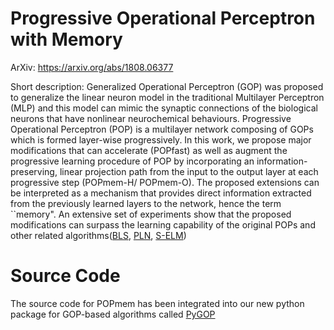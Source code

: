 # Progressive Operational Perceptron with Memory
ArXiv: https://arxiv.org/abs/1808.06377

Short description: Generalized Operational Perceptron (GOP) was proposed to generalize the linear neuron model in the traditional Multilayer Perceptron (MLP) and this model can mimic the synaptic connections of the biological neurons that have nonlinear neurochemical behaviours. Progressive Operational Perceptron (POP) is a multilayer network composing of GOPs which is formed layer-wise progressively. In this work, we propose major modifications that can accelerate (POPfast) as well as augment the progressive learning procedure of POP by incorporating an information-preserving, linear projection path from the input to the output layer at each progressive step (POPmem-H/ POPmem-O). The proposed extensions can be interpreted as a mechanism that provides direct information extracted from the previously learned layers to the network, hence the term ``memory". An extensive set of experiments show that the proposed modifications can surpass the learning capability of the original POPs and other related algorithms([BLS](https://ieeexplore.ieee.org/document/7987745/), [PLN](https://arxiv.org/abs/1710.08177), [S-ELM](https://ieeexplore.ieee.org/document/6937189/))

# Source Code


The source code for POPmem has been integrated into our new python package for GOP-based algorithms called [PyGOP](https://github.com/viebboy/PyGOP)
